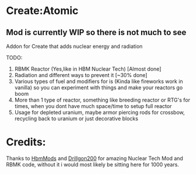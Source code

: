 # Create:Atomic

 Mod is currently WIP so there is not much to see
 -
 Addon for Create that adds nuclear energy and radiation
 
 
 TODO:
 1. RBMK Reactor (Yes,like in HBM Nuclear Tech) [Almost done]
 2. Radiation and different ways to prevent it [~30% done]
 3. Various types of fuel and modifiers for is (Kinda like fireworks work in vanilla) so you can experiment with things and make your reactors go boom
 4. More than 1 type of reactor, something like breeding reactor or RTG's for times, when you dont have much space/time to setup full reactor
 5. Usage for depleted uranium, maybe armor piercing rods for crossbow, recycling back to uranium or just decorative blocks


# Credits:
Thanks to <a href="https://github.com/HbmMods/Hbm-s-Nuclear-Tech-GIT">HbmMods</a> and <a href="https://github.com/Drillgon200/Hbm-s-Nuclear-Tech-GIT">Drillgon200</a> for amazing Nuclear Tech Mod and RBMK code, without it i would most likely be sitting here for 1000 years.
